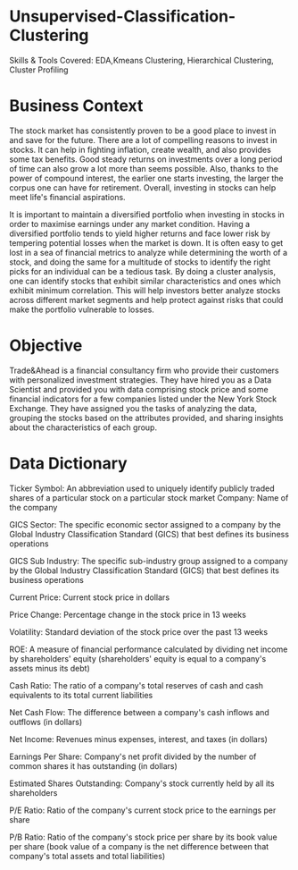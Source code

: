 # Unsupervised-Classification-Clustering
Skills & Tools Covered:
EDA,Kmeans Clustering, Hierarchical Clustering, Cluster Profiling

# Business Context
The stock market has consistently proven to be a good place to invest in and save for the future. There are a lot of compelling reasons to invest in stocks. It can help in fighting inflation, create wealth, and also provides some tax benefits. Good steady returns on investments over a long period of time can also grow a lot more than seems possible. Also, thanks to the power of compound interest, the earlier one starts investing, the larger the corpus one can have for retirement. Overall, investing in stocks can help meet life's financial aspirations.

It is important to maintain a diversified portfolio when investing in stocks in order to maximise earnings under any market condition. Having a diversified portfolio tends to yield higher returns and face lower risk by tempering potential losses when the market is down. It is often easy to get lost in a sea of financial metrics to analyze while determining the worth of a stock, and doing the same for a multitude of stocks to identify the right picks for an individual can be a tedious task. By doing a cluster analysis, one can identify stocks that exhibit similar characteristics and ones which exhibit minimum correlation. This will help investors better analyze stocks across different market segments and help protect against risks that could make the portfolio vulnerable to losses.

# Objective
Trade&Ahead is a financial consultancy firm who provide their customers with personalized investment strategies. They have hired you as a Data Scientist and provided you with data comprising stock price and some financial indicators for a few companies listed under the New York Stock Exchange. They have assigned you the tasks of analyzing the data, grouping the stocks based on the attributes provided, and sharing insights about the characteristics of each group.

# Data Dictionary
Ticker Symbol: An abbreviation used to uniquely identify publicly traded shares of a particular stock on a particular stock market
Company: Name of the company

GICS Sector: The specific economic sector assigned to a company by the Global Industry Classification Standard (GICS) that best defines its business operations

GICS Sub Industry: The specific sub-industry group assigned to a company by the Global Industry Classification Standard (GICS) that best defines its business operations

Current Price: Current stock price in dollars

Price Change: Percentage change in the stock price in 13 weeks

Volatility: Standard deviation of the stock price over the past 13 weeks

ROE: A measure of financial performance calculated by dividing net income by shareholders' equity (shareholders' equity is equal to a company's assets minus its debt)

Cash Ratio: The ratio of a company's total reserves of cash and cash equivalents to its total current liabilities

Net Cash Flow: The difference between a company's cash inflows and outflows (in dollars)

Net Income: Revenues minus expenses, interest, and taxes (in dollars)

Earnings Per Share: Company's net profit divided by the number of common shares it has outstanding (in dollars)

Estimated Shares Outstanding: Company's stock currently held by all its shareholders

P/E Ratio: Ratio of the company's current stock price to the earnings per share

P/B Ratio: Ratio of the company's stock price per share by its book value per share (book value of a company is the net difference between that company's total assets and total liabilities)
